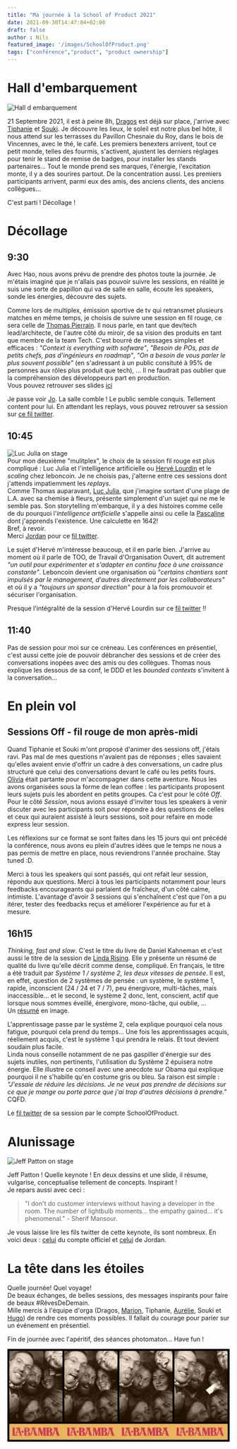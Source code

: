 ```yaml
---
title: "Ma journée à la School of Product 2021"
date: 2021-09-30T14:47:04+02:00
draft: false
author : Nils
featured_image: '/images/SchoolOfProduct.png'
tags: ["conférence","product", "product ownership"]
---
```


# Hall d'embarquement
![Hall d embarquement](HallDEmbarquement.JPG "Hall d embarquement")  

21 Septembre 2021, il est à peine 8h, [Dragos](https://www.linkedin.com/in/dragosdreptate/) est déjà sur place, j'arrive avec [Tiphanie](https://www.linkedin.com/in/tiphanie-vinet-a7856143/) et [Souki](https://www.linkedin.com/in/souki-khamsyvoravong-b39a4a90/). Je découvre les lieux, le soleil est notre plus bel hôte, il nous attend sur les terrasses du Pavillon Chesnaie du Roy, dans le bois de Vincennes, avec le thé, le café. Les premiers benexters arrivent, tout ce petit monde, telles des fourmis, s'activent, ajustent les derniers réglages pour tenir le stand de remise de badges, pour installer les stands partenaires... Tout le monde prend ses marques, l'énergie, l'excitation monte, il y a des sourires partout. De la concentration aussi.
Les premiers participants arrivent, parmi eux des amis, des anciens clients, des anciens collègues...  

C'est parti ! Décollage !

# Décollage
## 9:30
Avec Hao, nous avons prévu de prendre des photos toute la journée. Je m'étais imaginé que je n'allais pas pouvoir suivre les sessions, en réalité je suis une sorte de papillon qui va de salle en salle, écoute les speakers, sonde les énergies, découvre des sujets. 
  
Comme lors de multiplex, émission sportive de tv qui retransmet plusieurs matches en même temps, je choisis de suivre une session en fil rouge, ce sera celle de [Thomas Pierrain](https://twitter.com/tpierrain). Il nous parle, en tant que dev/tech lead/architecte, de l'autre côté du miroir, de sa vision des produits en tant que membre de la team Tech. C'est bourré de messages simples et efficaces : *"Context is everything with sofware"*, *"Besoin de POs, pas de petits chefs, pas d'ingénieurs en roadmap"*, *"On a besoin de vous parler le plus souvent possible"* (en s'adressant à un public consituté à 95% de personnes aux rôles plus produit que tech), ... Il ne faudrait pas oublier que la compréhension des développeurs part en production.  
Vous pouvez retrouver ses slides [ici](https://fr.slideshare.net/ThomasPierrain/de-lautre-ct-du-miroir)  
  
Je passe voir [Jo](https://www.linkedin.com/in/jlitty/). La salle comble ! Le public semble conquis. Tellement content pour lui. En attendant les replays, vous pouvez retrouver sa session sur [ce fil twitter](https://twitter.com/SchoolOfPO/status/1440217880340041731).

## 10:45
![Luc Julia on stage](LucJulia.JPG "Luc Julia on stage")  
Pour mon deuxième "mulitplex", le choix de la session fil rouge est plus compliqué : Luc Julia et l'intelligence artificielle ou [Hervé Lourdin](https://www.linkedin.com/in/hervelourdin/) et le *scaling* chez leboncoin. Je ne choisis pas, j'alterne entre ces sessions dont j'attends impatiemment les *replays*.  
Comme Thomas auparavant, [Luc Julia](https://www.linkedin.com/in/lucjulia/), que j'imagine sortant d'une plage de L.A. avec sa chemise à fleurs, présente simplement d'un sujet qui ne me le semble pas. Son storytelling m'embarque, il y a des histoires comme celle de du pourquoi l'*intelligence artificielle* s'appelle ainsi ou celle la [Pascaline](https://fr.wikipedia.org/wiki/Pascaline) dont j'apprends l'existence. Une calculette en 1642!  
Bref, à revoir.  
Merci [Jordan](https://www.linkedin.com/in/jordan-chapuy-064516a2/) pour ce  [fil twitter](https://twitter.com/Yupjoo/status/1440244631631904784).

Le sujet d'Hervé m'intéresse beaucoup, et il en parle bien. J'arrive au moment où il parle de TOO, de Travail d'Organisation Ouvert, dit autrement *"un outil pour expérimenter et s'adapter en continu face à une croissance constante"*. Leboncoin devient une organisation où *"certains chantiers sont impulsés par le management, d'autres directement par les collaborateurs"* et où il y a *"toujours un sponsor direction"* pour à la fois promouvoir et sécuriser l'organisation.

Presque l'intégralité de la session d'Hervé Lourdin sur ce [fil twitter](https://twitter.com/SchoolOfPO/status/1440236491637018624) !!  

## 11:40
Pas de session pour moi sur ce créneau. Les conférences en présentiel, c'est aussi cette joie de pouvoir débrancher des sessions et de créer des conversations inopées avec des amis ou des collègues. Thomas nous explique les dessous de sa conf, le DDD et les *bounded contexts* s'invitent à la conversation...


# En plein vol
## Sessions Off - fil rouge de mon après-midi
Quand Tiphanie et Souki m'ont proposé d'animer des sessions off, j'étais ravi. Pas mal de mes questions n'avaient pas de réponses ; elles savaient qu'elles avaient envie d'offrir un cadre à des conversations, un cadre plus structuré que celui des conversations devant le café ou les petits fours.  
[Olivia](https://www.linkedin.com/in/oliviadutheil/) était partante pour m'accompagner dans cette aventure. Nous les avons organisées sous la forme de lean coffee : les participants proposent leurs sujets puis les abordent en petits groupes. Ca c'est pour le côté *Off*.  
Pour le côté *Session*, nous avions essayé d'inviter tous les speakers à venir discuter avec les participants soit pour répondre à des questions de celles et ceux qui auraient assisté à leurs sessions, soit pour refaire en mode express leur session.  

Les réflexions sur ce format se sont faites dans les 15 jours qui ont précédé la conférence, nous avons eu plein d'autres idées que le temps ne nous a pas permis de mettre en place, nous reviendrons l'année prochaine. Stay tuned :D.

Merci à tous les speakers qui sont passés, qui ont refait leur session, répondu aux questions.
Merci à tous les participants notamment pour leurs feedbacks encourageants qui parlaient de fraîcheur, d'un côté calme, intimiste.
L'avantage d'avoir 3 sessions qui s'enchaînent c'est que l'on a pu itérer, tester des feedbacks reçus et améliorer l'expérience au fur et à mesure.


## 16h15
*Thinking, fast and slow*. C'est le titre du livre de Daniel Kahneman et c'est aussi le titre de la session de [Linda Rising](https://www.linkedin.com/in/lindarising/). Elle y présente un résumé de qualité du livre qu'elle décrit comme dense, compliqué. En français, le titre a été traduit par *Système 1 / système 2, les deux vitesses de pensée*. Il est, en effet, question de 2 systèmes de pensée : un système, le système 1, rapide, inconscient (24 / 24 et 7 / 7), peu énergivore, multi-tâches, mais inaccessible... et le second, le système 2 donc, lent, conscient, actif que lorsque nous sommes éveillé, énergivore, mono-tâche, qui oublie, ...  
Un [résumé](https://twitter.com/SchoolOfPO/status/1440321372400484365/photo/1 ) en image.  

L'apprentissage passe par le système 2, cela explique pourquoi cela nous fatigue, pourquoi cela prend du temps... Une fois les apprentissages acquis, réellement acquis, c'est le système 1 qui prendra le relais. Et tout devient soudain plus facile.    
Linda nous conseille notamment de ne pas gaspiller d'énergie sur des sujets inutiles, non pertinents, l'utilisation du Système 2 épuisera notre énergie. Elle illustre ce conseil avec une anecdote sur Obama qui explique pourquoi il ne s'habille qu'en costume gris ou bleu. Sa raison est simple : *"J'essaie de réduire les décisions. Je ne veux pas prendre de décisions sur ce que je mange ou porte parce que j'ai trop d'autres décisions à prendre."* CQFD. 

Le [fil twitter](https://twitter.com/SchoolOfPO/status/1440319320362422283) de sa session par le compte SchoolOfProduct.

# Alunissage
![Jeff Patton on stage](JeffPatton.JPG "Jeff Patton on stage")  

Jeff Patton ! Quelle keynote ! En deux dessins et une slide, il résume, vulgarise, conceptualise tellement de concepts. Inspirant !  
Je repars aussi avec ceci :  
  
> "I don't do customer interviews without having a developer in the room. The number of lightbulb moments... the empathy gained... it's phenomenal." - Sherif Mansour.

Je vous laisse lire les fils twitter de cette keynote, ils sont nombreux. En voici deux : [celui](https://twitter.com/SchoolOfPO/status/1440335002093248525) du compte officiel et [celui](https://twitter.com/Yupjoo/status/1440335294423715841) de Jordan.

# La tête dans les étoiles
Quelle journée! Quel voyage!  
De beaux échanges, de belles sessions, des messages inspirants pour faire de beaux #RêvesDeDemain.  
Mille mercis à l'équipe d'orga (Dragos, [Marion](https://www.linkedin.com/in/marionlecerf/), Tiphanie, [Aurélie](https://www.linkedin.com/in/aur%C3%A9lie-rolland-elia/), Souki et [Hugo](https://www.linkedin.com/in/hugo-perroux-65a42812/)) de rendre ces moments possibles. Il fallait du courage pour parier sur un événement en présentiel.  

Fin de journée avec l'apéritif, des séances photomaton... Have fun !  

![Photomaton](Photomaton.jpeg "Photomaton")  
